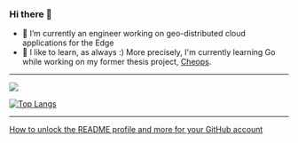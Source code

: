 ### Hi there 👋

- 🔭 I’m currently an engineer working on geo-distributed cloud applications for the Edge
- 🌱 I like to learn, as always :) More precisely, I'm currently learning Go while working on my former thesis project, [Cheops](https://cheopsfortheedge.github.io/).

---

<img align="center" src="https://github-readme-stats.vercel.app/api/?username=Marie-Donnie&theme=gotham&show_icons=true&count_private=true&include_all_commits=true" />

[![Top Langs](https://github-readme-stats.vercel.app/api/top-langs/?username=Marie-Donnie&layout=compact&theme=gotham)](https://github.com/anuraghazra/github-readme-stats)

---
[How to unlock the README profile and more for your GitHub account](https://towardsdatascience.com/build-a-stunning-readme-for-your-github-profile-9b80434fe5d7)
